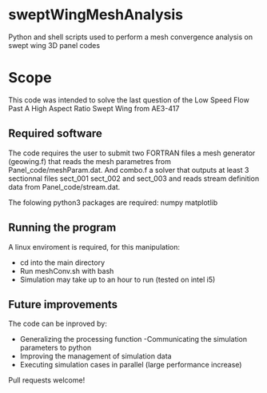 # sweptWingMeshAnalysis
Python and shell scripts used to perform a mesh convergence analysis on swept wing 3D panel codes

# Scope
This code was intended to solve the last question of the Low Speed Flow Past A High Aspect Ratio Swept Wing from AE3-417

## Required software
The code requires the user to submit two FORTRAN files a mesh generator (geowing.f) that reads the mesh parametres from Panel_code/meshParam.dat. And combo.f a solver that outputs at least 3 sectionnal files sect_001 sect_002 and sect_003 and reads stream definition data from Panel_code/stream.dat.

The folowing python3 packages are required:
  numpy
  matplotlib
  
## Running the program
A linux enviroment is required, for this manipulation:
- cd into the main directory
- Run meshConv.sh with bash
- Simulation may take up to an hour to run (tested on intel i5)

## Future improvements
The code can be inproved by:
  - Generalizing the processing function
    -Communicating the simulation parameters to python
  - Improving the management of simulation data
  - Executing simulation cases in parallel (large performance increase)

Pull requests welcome!
